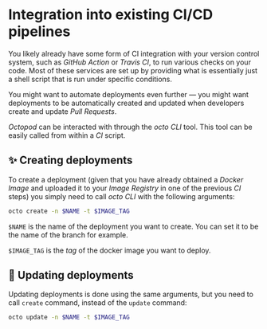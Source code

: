 # Integration into existing CI/CD pipelines


You likely already have some form of CI integration with your version control system, such as *GitHub Action* or *Travis CI*, to run various checks on your code. Most of these services are set up by providing what is essentially just a shell script that is run under specific conditions.

You might want to automate deployments even further ― you might want deployments to be automatically created and updated when developers create and update *Pull Requests*.

_Octopod_ can be interacted with through the _octo CLI_ tool. This tool can be easily called from within a *CI* script.

## ✨ Creating deployments

To create a deployment (given that you have already obtained a *Docker Image* and uploaded it to your _Image Registry_ in one of the previous *CI* steps) you simply need to call _octo CLI_ with the following arguments:

```bash
octo create -n $NAME -t $IMAGE_TAG
```

`$NAME` is the name of the deployment you want to create. You can set it to be the name of the branch for example.

`$IMAGE_TAG` is the _tag_ of the docker image you want to deploy.

## 🚀 Updating deployments

Updating deployments is done using the same arguments, but you need to call `create` command, instead of the `update` command:

```bash
octo update -n $NAME -t $IMAGE_TAG
```
